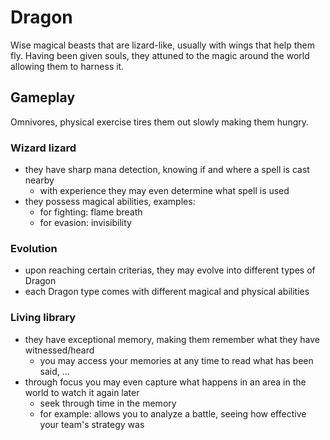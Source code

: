 # Dragon

Wise magical beasts that are lizard-like, usually with wings that help them fly. Having been given souls, they attuned to the magic around the world allowing them to harness it.

## Gameplay

Omnivores, physical exercise tires them out slowly making them hungry.

### Wizard lizard

- they have sharp mana detection, knowing if and where a spell is cast nearby
  - with experience they may even determine what spell is used
- they possess magical abilities, examples:
  - for fighting: flame breath
  - for evasion: invisibility

### Evolution

- upon reaching certain criterias, they may evolve into different types of Dragon
- each Dragon type comes with different magical and physical abilities

### Living library

- they have exceptional memory, making them remember what they have witnessed/heard
  - you may access your memories at any time to read what has been said, ...
- through focus you may even capture what happens in an area in the world to watch it again later
  - seek through time in the memory
  - for example: allows you to analyze a battle, seeing how effective your team's strategy was
